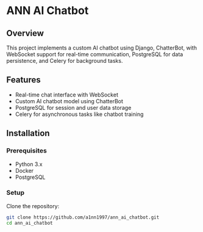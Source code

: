 # ANN AI Chatbot

## Overview
This project implements a custom AI chatbot using Django, ChatterBot, with WebSocket support for real-time communication, PostgreSQL for data persistence, and Celery for background tasks.

## Features
- Real-time chat interface with WebSocket
- Custom AI chatbot model using ChatterBot
- PostgreSQL for session and user data storage
- Celery for asynchronous tasks like chatbot training

## Installation

### Prerequisites
- Python 3.x
- Docker
- PostgreSQL

### Setup
Clone the repository:
```bash
git clone https://github.com/a1nn1997/ann_ai_chatbot.git
cd ann_ai_chatbot
